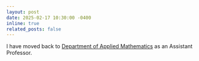 ```yaml
---
layout: post
date: 2025-02-17 10:30:00 -0400
inline: true
related_posts: false
---
```


I have moved back to [Department of Applied Mathematics](https://www.polyu.edu.hk/ama/) as an Assistant Professor. 
